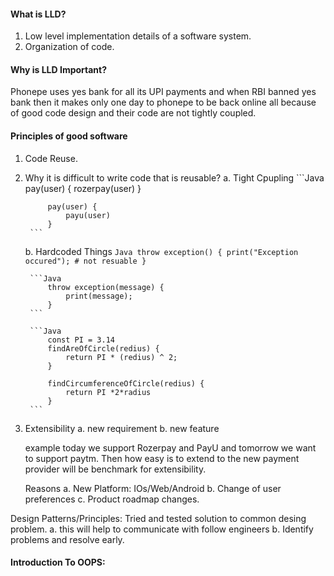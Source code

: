 #### What is  LLD?

1. Low level implementation details of a software system.
2. Organization of code.

#### Why is LLD Important?

Phonepe uses yes bank for all its UPI payments and when RBI banned yes bank then it makes only one day to phonepe to be back online all because of good code design and their code are not tightly coupled.

#### Principles of good software

1. Code Reuse.
2. Why it is difficult to write code that is reusable?
    a. Tight Cpupling
        ```Java
            pay(user) {
                rozerpay(user)
            }

            pay(user) {
                payu(user)
            }
        ```
    b. Hardcoded Things
        ```Java
            throw exception() {
                print("Exception occured"); # not resuable
            }
        ```

        ```Java
            throw exception(message) {
                print(message);
            }
        ```

        ```Java
            const PI = 3.14
            findAreOfCircle(redius) {
                return PI * (redius) ^ 2;
            }

            findCircumferenceOfCircle(redius) {
                return PI *2*radius
            }
        ```
3. Extensibility
    a. new requirement
    b. new feature

    example today we support Rozerpay and PayU and tomorrow we want to support paytm. Then how easy is to extend to the new payment provider will be benchmark for extensibility.

    Reasons
        a. New Platform: IOs/Web/Android
        b. Change of user preferences
        c. Product roadmap changes.

Design Patterns/Principles: Tried and tested solution to common desing problem.
    a. this will help to communicate with follow engineers
    b. Identify problems and resolve early.

#### Introduction To OOPS:

